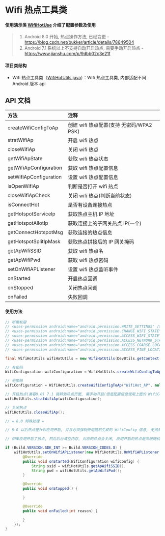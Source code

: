# Wifi 热点工具类

#### 使用演示类 [WifiHotUse](https://github.com/afkT/DevUtils/blob/master/app/src/main/java/com/dev/utils/wifi/WifiHotUse.java) 介绍了配置参数及使用

> 1. Android 8.0 开始, 热点操作方法, 已经变更 - https://blog.csdn.net/bukker/article/details/78649504
> 2. Android 7.1 系统以上不支持自动开启热点, 需要手动开启热点 - https://www.jianshu.com/p/9dbb02c3e21f

#### 项目类结构

* Wifi 热点工具类（[WifiHotUtils.java](https://github.com/afkT/DevUtils/blob/master/lib/DevApp/src/main/java/dev/utils/app/wifi/WifiHotUtils.java)）：Wifi 热点工具类, 内部适配不同 Android 版本 api

## API 文档

| 方法 | 注释 |
| :- | :- |
| createWifiConfigToAp | 创建 wifi 热点配置(支持 无密码/WPA2 PSK) |
| stratWifiAp | 开启 wifi 热点 |
| closeWifiAp | 关闭 wifi 热点 |
| getWifiApState | 获取 wifi 热点状态 |
| getWifiApConfiguration | 获取 wifi 热点配置信息 |
| setWifiApConfiguration | 设置 wifi 热点配置信息 |
| isOpenWifiAp | 判断是否打开 wifi 热点 |
| closeWifiApCheck | 关闭 wifi 热点(判断当前状态) |
| isConnectHot | 是否有设备连接热点 |
| getHotspotServiceIp | 获取热点主机 IP 地址 |
| getHotspotAllotIp | 获取连接上的子网关热点 IP(一个) |
| getConnectHotspotMsg | 获取连接的热点信息 |
| getHotspotSplitIpMask | 获取热点拼接后的 IP 网关掩码 |
| getApWifiSSID | 获取 wifi 热点名 |
| getApWifiPwd | 获取 wifi 热点密码 |
| setOnWifiAPListener | 设置 wifi 热点监听事件 |
| onStarted | 开启热点回调 |
| onStopped | 关闭热点回调 |
| onFailed | 失败回调 |

#### 使用方法
```java
// 所需权限
// <uses-permission android:name="android.permission.WRITE_SETTINGS" />
// <uses-permission android:name="android.permission.CHANGE_WIFI_STATE" />
// <uses-permission android:name="android.permission.ACCESS_WIFI_STATE" />
// <uses-permission android:name="android.permission.ACCESS_NETWORK_STATE" />
// <uses-permission android:name="android.permission.ACCESS_COARSE_LOCATION"/>
// <uses-permission android:name="android.permission.ACCESS_FINE_LOCATION"/>

final WifiHotUtils wifiHotUtils = new WifiHotUtils(DevUtils.getContext());

// 有密码
WifiConfiguration wifiConfiguration = WifiHotUtils.createWifiConfigToAp("WifiHot_AP", "123456789");

// 无密码
wifiConfiguration = WifiHotUtils.createWifiConfigToAp("WifiHot_AP", null);

// 开启热点(兼容8.0) 7.1 跳转到热点页面, 需手动开启(但是配置信息使用上面的 WifiConfig)
wifiHotUtils.stratWifiAp(wifiConfiguration);

// 关闭热点
wifiHotUtils.closeWifiAp();

// = 8.0 特殊处理 =

// 8.0 以后热点是针对应用开启, 并且必须强制使用随机生成的 WifiConfig 信息, 无法替换

// 如果应用开启了热点, 然后后台清空内存, 对应的热点会关闭, 应用开启的热点是系统随机的, 不影响系统设置中的热点配置信息

if (Build.VERSION.SDK_INT >= Build.VERSION_CODES.O) {
    wifiHotUtils.setOnWifiAPListener(new WifiHotUtils.OnWifiAPListener() {
        @Override
        public void onStarted(WifiConfiguration wifiConfig) {
            String ssid = wifiHotUtils.getApWifiSSID();
            String pwd = wifiHotUtils.getApWifiPwd();
        }

        @Override
        public void onStopped() {

        }

        @Override
        public void onFailed(int reason) {

        }
    });
}
```